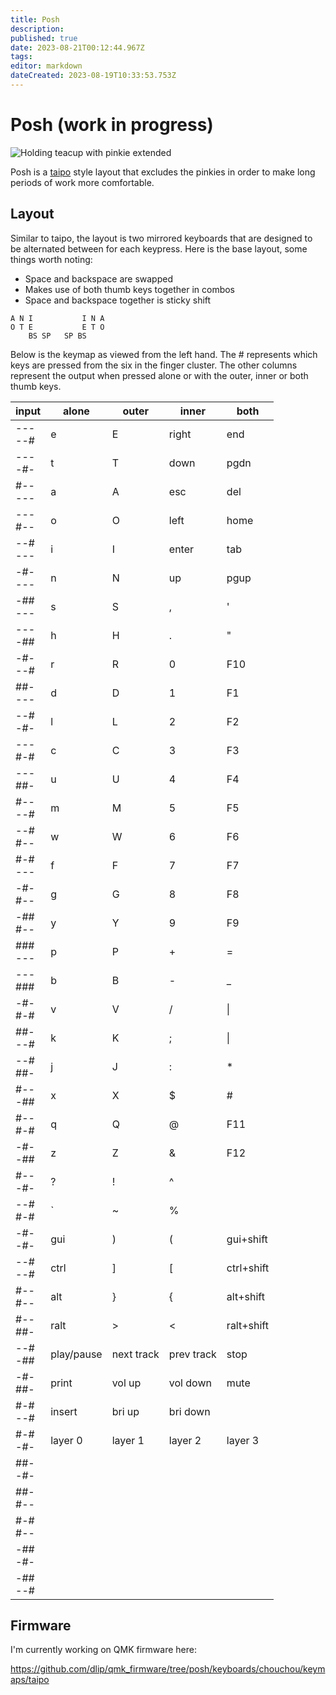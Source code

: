 ```yaml
---
title: Posh
description: 
published: true
date: 2023-08-21T00:12:44.967Z
tags: 
editor: markdown
dateCreated: 2023-08-19T10:33:53.753Z
---
```


# Posh (work in progress)

![Holding teacup with pinkie extended](https://qph.cf2.quoracdn.net/main-qimg-37615fa2111b6d45a66b63b8173cc51b.webp)

Posh is a [taipo](/en/keymaps/taipo) style layout that excludes the pinkies in order to make long periods of work more comfortable.

## Layout

Similar to taipo, the layout is two mirrored keyboards that are designed to be alternated between for each keypress. Here is the base layout, some things worth noting:

- Space and backspace are swapped
- Makes use of both thumb keys together in combos
- Space and backspace together is sticky shift

```
A N I           I N A
O T E           E T O
    BS SP   SP BS
```

Below is the keymap as viewed from the left hand. The # represents which keys are pressed from the six in the finger cluster. The other columns represent the output when pressed alone or with the outer, inner or both thumb keys.


|input|alone|outer|inner|both|
|---|---|---|---|---|
|---  <br>--#|e|E|right|end|
|---  <br>-#-|t|T|down|pgdn|
|#--  <br>---|a|A|esc|del|
|---  <br>#--|o|O|left|home|
|--#  <br>---|i|I|enter|tab|
|-#-  <br>---|n|N|up|pgup|
|-##  <br>---|s|S|,|'|
|---  <br>-##|h|H|.|"|
|-#-  <br>--#|r|R|0|F10|
|##-  <br>---|d|D|1|F1|
|--#  <br>-#-|l|L|2|F2|
|---  <br>#-#|c|C|3|F3|
|---  <br>##-|u|U|4|F4|
|#--  <br>--#|m|M|5|F5|
|--#  <br>#--|w|W|6|F6|
|#-#  <br>---|f|F|7|F7|
|-#-  <br>#--|g|G|8|F8|
|-##  <br>#--|y|Y|9|F9|
|###  <br>---|p|P|+|=|
|---  <br>###|b|B|-|_|
|-#-  <br>#-#|v|V|/|\|
|##-  <br>--#|k|K|;|\||
|--#  <br>##-|j|J|:|*|
|#--  <br>-##|x|X|$|#|
|#--  <br>#-#|q|Q|@|F11|
|-#-  <br>-##|z|Z|&|F12|
|#--  <br>-#-|?|!|^||
|--#  <br>#-#|\`|~|%||
|-#-  <br>-#-|gui|)|(|gui+shift|
|--#  <br>--#|ctrl|]|\[|ctrl+shift|
|#--  <br>#--|alt|}|{|alt+shift|
|#--  <br>##-|ralt|>|<|ralt+shift|
|--#  <br>-##|play/pause|next track|prev track|stop|
|-#-  <br>##-|print|vol up|vol down|mute|
|#-#  <br>--#|insert|bri up|bri down||
|#-#  <br>-#-|layer 0|layer 1|layer 2|layer 3|
|##-  <br>-#-|||||
|##-  <br>#--|||||
|#-#  <br>#--|||||
|-##  <br>-#-|||||
|-##  <br>--#|||||

## Firmware

I'm currently working on QMK firmware here:

https://github.com/dlip/qmk_firmware/tree/posh/keyboards/chouchou/keymaps/taipo